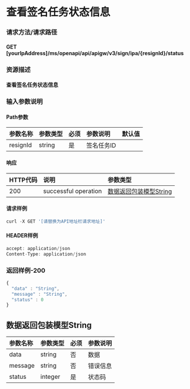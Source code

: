 # 查看签名任务状态信息

### 请求方法/请求路径

#### GET  [yourIpAddress]/ms/openapi/api/apigw/v3/sign/ipa/{resignId}/status

### 资源描述

#### 查看签名任务状态信息

### 输入参数说明

#### Path参数

| 参数名称 | 参数类型 | 必须 | 参数说明 | 默认值 |
| :--- | :--- | :--- | :--- | :--- |
| resignId | string | 是 | 签名任务ID |  |

#### 响应

| HTTP代码 | 说明 | 参数类型 |
| :--- | :--- | :--- |
| 200 | successful operation | [数据返回包装模型String]() |

#### 请求样例

```javascript
curl -X GET '[请替换为API地址栏请求地址]'
```

#### HEADER样例

```javascript
accept: application/json
Content-Type: application/json
```

### 返回样例-200

```javascript
{
  "data" : "String",
  "message" : "String",
  "status" : 0
}
```

## 数据返回包装模型String

| 参数名称 | 参数类型 | 必须 | 参数说明 |
| :--- | :--- | :--- | :--- |
| data | string | 否 | 数据 |
| message | string | 否 | 错误信息 |
| status | integer | 是 | 状态码 |

